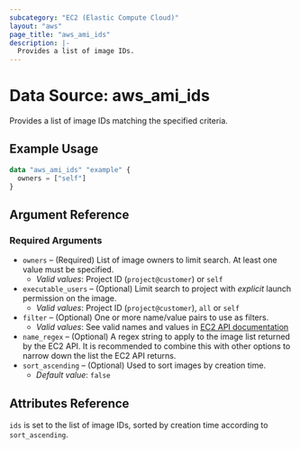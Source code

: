 ```yaml
---
subcategory: "EC2 (Elastic Compute Cloud)"
layout: "aws"
page_title: "aws_ami_ids"
description: |-
  Provides a list of image IDs.
---
```


[describe-images]: https://docs.cloud.croc.ru/en/api/ec2/images/DescribeImages.html

# Data Source: aws_ami_ids

Provides a list of image IDs matching the specified criteria.

## Example Usage

```terraform
data "aws_ami_ids" "example" {
  owners = ["self"]
}
```

## Argument Reference

### Required Arguments

* `owners` – (Required) List of image owners to limit search. At least one value must be specified.
    * _Valid values_: Project ID (`project@customer`) or `self`
* `executable_users` – (Optional) Limit search to project with *explicit* launch permission on the image.
    * _Valid values_: Project ID (`project@customer`), `all` or `self`
* `filter` – (Optional) One or more name/value pairs to use as filters.
    * _Valid values_: See valid names and values in [EC2 API documentation][describe-images]
* `name_regex` – (Optional) A regex string to apply to the image list returned by the EC2 API.
  It is recommended to combine this with other options to narrow down the list the EC2 API returns.
* `sort_ascending` – (Optional) Used to sort images by creation time.
    * _Default value_: `false`

## Attributes Reference

`ids` is set to the list of image IDs, sorted by creation time according to `sort_ascending`.
